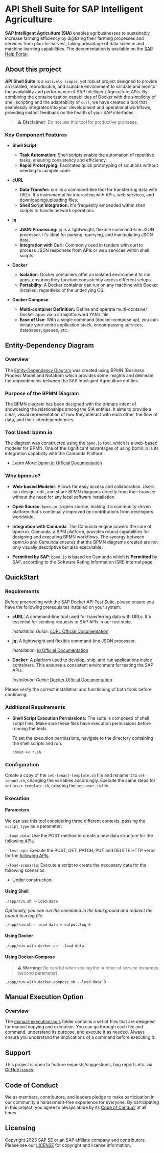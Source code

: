 # API Shell Suite for SAP Intelligent Agriculture

**SAP Intelligent Agriculture (SIA)** enables agribusinesses to sustainably increase farming efficiency by digitizing their farming processes and services from plan-to-harvest, taking advantage of data science and machine learning capabilities. The documentation is available on the [SAP Help Portal](https://help.sap.com/docs/SAP_INTELLIGENT_AGRICULTURE).

## About this project

**API Shell Suite** is a `natively simple`, yet robust project designed to provide an isolated, reproducible, and scalable environment to validate and monitor the availability and performance of SAP Intelligent Agriculture APIs. By combining the containerization capabilities of Docker with the simplicity of shell scripting and the adaptability of `curl`, we have created a tool that seamlessly integrates into your development and operational workflows, providing instant feedback on the health of your SAP interfaces.

> ⚠️ **Disclaimer:** Do not use this tool for productive purposes.

### Key Component Features

- **Shell Script**
  - **Task Automation:** Shell scripts enable the automation of repetitive tasks, ensuring consistency and efficiency.
  - **Rapid Prototyping:** Facilitates quick prototyping of solutions without needing to compile code.

- **cURL**
  - **Data Transfer:** curl is a command-line tool for transferring data with URLs. It's instrumental for interacting with APIs, web services, and downloading/uploading files.
  - **Shell Script Integration:** It's frequently embedded within shell scripts to handle network operations.

- **jq**
  - **JSON Processing:** jq is a lightweight, flexible command-line JSON processor. It's ideal for parsing, querying, and manipulating JSON data.
  - **Integration with Curl:** Commonly used in tandem with curl to process JSON responses from APIs or web services within shell scripts.

- **Docker**
  - **Isolation**: Docker containers offer an isolated environment to run apps, ensuring they function consistently across different setups.
  - **Portability**: A Docker container can run on any machine with Docker installed, regardless of the underlying OS.

- **Docker Compose**
  - **Multi-container Definition:** Define and operate multi-container Docker apps via a straightforward YAML file.
  - **Ease of Use:** With a single command (docker-compose up), you can initiate your entire application stack, encompassing services, databases, queues, etc.

## Entity-Dependency Diagram

### Overview

The [Entity-Dependency Diagram](diagrams/entity-dependency.svg) was created using BPMN (Business Process Model and Notation) which provides some insights and delineate the dependencies between the SAP Intelligent Agriculture entities.

### Purpose of the BPMN Diagram

The BPMN diagram has been designed with the primary intent of showcasing the relationships among the SIA entities. It aims to provide a clear, visual representation of how they interact with each other, the flow of data, and their interdependencies.

### Tool Used: bpmn.io

The diagram was constructed using the `bpmn.io` tool, which is a web-based modeler for BPMN. One of the significant advantages of using bpmn.io is its integration capability with the Camunda Platform. 
- *Learn More:* [bpmn.io Official Documentation](https://bpmn.io/toolkit/bpmn-js/)

### Why bpmn.io?

- **Web-based Modeler**: Allows for easy access and collaboration. Users can design, edit, and share BPMN diagrams directly from their browser without the need for any local software installation.
  
- **Open Source**: `bpmn.io` is open source, making it a community-driven platform that's continually improved by contributions from developers worldwide.
  
- **Integration with Camunda**: The Camunda engine powers the core of bpmn.io. Camunda, a BPM platform, provides robust capabilities for designing and executing BPMN workflows. The synergy between bpmn.io and Camunda ensures that the BPMN diagrams created are not only visually descriptive but also executable.

- **Permitted by SAP**: `bpmn.io` is based on Camunda which is **Permitted** by SAP, according to the Software Rating Information (SRI) internal page.

## QuickStart

### Requirements

Before proceeding with the SAP Docker API Test Suite, please ensure you have the following prerequisites installed on your system:

- **cURL:** A command-line tool used for transferring data with URLs. It's essential for sending requests to SAP APIs in our test suite.
  
  *Installation Guide:* [cURL Official Documentation](https://curl.se/docs/install.html)

- **jq:** A lightweight and flexible command-line JSON processor.

  *Installation:* [jq Official Documentation](https://stedolan.github.io/jq/download/)

- **Docker:** A platform used to develop, ship, and run applications inside containers. This ensures a consistent environment for testing the SAP APIs.

  *Installation Guide:* [Docker Official Documentation](https://docs.docker.com/get-docker/)

Please verify the correct installation and functioning of both tools before continuing.

### Additional Requirements

- **Shell Script Execution Permissions:** The suite is composed of shell script files. Make sure these files have execution permissions before running the tests.

  To set the execution permissions, navigate to the directory containing the shell scripts and run:

  ```
  chmod +x *.sh
  ```
### Configuration

Create a copy of the `set-tenant-template.sh` file and rename it to `set-tenant.sh`, changing the variables accordingly. Execute the same steps for `set-user-template.sh`, creating the `set-user.sh` file.

### Execution

#### Parameters

We can use this tool considering three different contexts, passing the `script_type` as a parameter:

`--load-data`: Use the POST method to create a new data structure for the [following APIs](app/data-apis).

`--test-api`: Execute the POST, GET, PATCH, PUT and DELETE HTTP verbs for the [following APIs](app/test-apis).

`--load-scenario`: Execute a script to create the necessary data for the following scenarios.
- Under construction.

#### Using Shell

```
./app/run.sh --load-data
```
*Optionally, you can run the command in the background and redirect the output to a log file.*

```
./app/run.sh --load-data > output.log &
```

#### Using Docker

```
./app/run-with-docker.sh --load-data
```

#### Using Docker-Compose

> ⚠️ **Warning:** Be careful when scaling the number of service instances (second parameter).

```
./app/run-with-docker-compose.sh --load-data 3
```

## Manual Execution Option

### Overview

The [manual-execution-apis](app/manual-execution-apis) folder contains a set of files that are designed for manual copying and execution. You can go through each file and command, understand its purpose, and execute it as needed. Always ensure you understand the implications of a command before executing it.

## Support

This project is open to feature requests/suggestions, bug reports etc. via [GitHub issues](https://github.com/sap-contributions/api-shell-suite/issues).

## Code of Conduct

We as members, contributors, and leaders pledge to make participation in our community a harassment-free experience for everyone. By participating in this project, you agree to always abide by its [Code of Conduct](https://github.com/SAP/.github/blob/main/CODE_OF_CONDUCT.md) at all times.

## Licensing

Copyright 2023 SAP SE or an SAP affiliate company and contributors. Please see our [LICENSE](LICENSE) for copyright and license information. 
